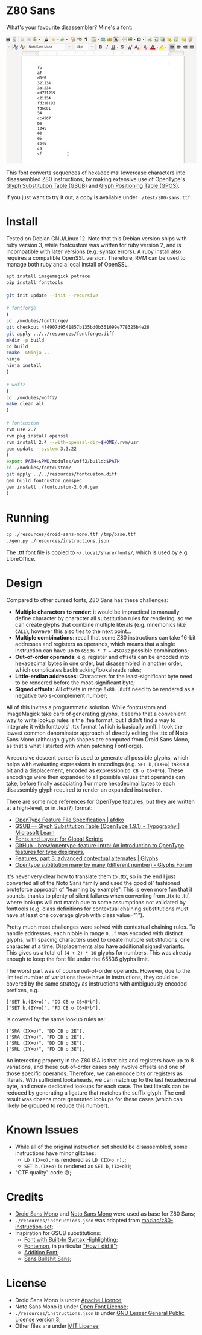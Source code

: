 # Z80 Sans

What's your favourite disassembler? Mine's a font:

![](./test/1.gif)

This font converts sequences of hexadecimal lowercase characters into disassembled Z80 instructions, by making extensive use of OpenType's [Glyph Substitution Table (GSUB)](https://learn.microsoft.com/en-us/typography/opentype/spec/gsub) and [Glyph Positioning Table (GPOS)](https://learn.microsoft.com/en-us/typography/opentype/spec/gpos).

If you just want to try it out, a copy is available under `./test/z80-sans.ttf`.

# Install

Tested on Debian GNU/Linux 12. Note that this Debian version ships with ruby version 3, while fontcustom was written for ruby version 2, and is incompatible with later versions (e.g. syntax errors). A ruby install also requires a compatible OpenSSL version. Therefore, RVM can be used to manage both ruby and a local install of OpenSSL.

```sh
apt install imagemagick potrace
pip install fonttools

git init update --init --recursive

# fontforge
(
cd ./modules/fontforge/
git checkout 4f4907d9541857b135bd0b361099e778325b4e28
git apply ../../resources/fontforge.diff
mkdir -p build
cd build
cmake -GNinja ..
ninja
ninja install
)

# woff2
(
cd ./modules/woff2/
make clean all
)

# fontcustom
rvm use 2.7
rvm pkg install openssl
rvm install 2.4 --with-openssl-dir=$HOME/.rvm/usr
gem update --system 3.3.22
(
export PATH=$PWD/modules/woff2/build:$PATH
cd ./modules/fontcustom/
git apply ../../resources/fontcustom.diff
gem build fontcustom.gemspec
gem install ./fontcustom-2.0.0.gem
)
```

# Running

```sh
cp ./resources/droid-sans-mono.ttf /tmp/base.ttf
./gen.py ./resources/instructions.json
```

The .ttf font file is copied to `~/.local/share/fonts/`, which is used by e.g. LibreOffice.

# Design

Compared to other cursed fonts, Z80 Sans has these challenges:

* **Multiple characters to render**: it would be impractical to manually define character by character all substitution rules for rendering, so we can create glyphs that combine multiple literals (e.g. mnemonics like `CALL`), however this also ties to the next point...
* **Multiple combinations**: recall that some Z80 instructions can take 16-bit addresses and registers as operands, which means that a single instruction can have up to `65536 * 7 = 458752` possible combinations;
* **Out-of-order operands**: e.g. register and offsets can be encoded into hexadecimal bytes in one order, but disassembled in another order, which complicates backtracking/lookaheads rules;
* **Little-endian addresses**: Characters for the least-significant byte need to be rendered before the most-significant byte;
* **Signed offsets**: All offsets in range `0x80..0xff` need to be rendered as a negative two's-complement number;

All of this invites a programmatic solution. While fontcustom and ImageMagick take care of generating glyphs, it seems that a convenient way to write lookup rules is the .fea format, but I didn't find a way to integrate it with fonttools' .ttx format (which is basically xml). I took the lowest common denominator approach of directly editing the .ttx of Noto Sans Mono (although glyph shapes are computed from Droid Sans Mono, as that's what I started with when patching FontForge).

A recursive descent parser is used to generate all possible glyphs, which helps with evaluating expressions in encodings (e.g. `SET b,(IX+o)` takes a bit and a displacement, encoded as expression `DD CB o C6+8*b`). These encodings were then expanded to all possible values that operands can take, before finally associating 1 or more hexadecimal bytes to each disassembly glyph required to render an expanded instruction.

There are some nice references for OpenType features, but they are written at a high-level, or in .fea(?) format:

* [OpenType Feature File Specification \| afdko](http://adobe-type-tools.github.io/afdko/OpenTypeFeatureFileSpecification.html)
* [GSUB — Glyph Substitution Table \(OpenType 1\.9\.1\) \- Typography \| Microsoft Learn](https://learn.microsoft.com/en-us/typography/opentype/spec/gsub)
* [Fonts and Layout for Global Scripts](https://simoncozens.github.io/fonts-and-layout/)
* [GitHub \- brew/opentype\-feature\-intro: An introduction to OpenType features for type designers\.](https://github.com/brew/opentype-feature-intro)
* [Features, part 3: advanced contextual alternates \| Glyphs](https://glyphsapp.com/learn/features-part-3-advanced-contextual-alternates)
* [Opentype subtitution many by many \(different number\) \- Glyphs Forum](https://forum.glyphsapp.com/t/opentype-subtitution-many-by-many-different-number/13126)

It's never very clear how to translate them to .ttx, so in the end I just converted all of the Noto Sans family and used the good ol' fashioned bruteforce approach of "learning by example". This is even more fun that it sounds, thanks to plenty of silent failures when converting from .ttx to .ttf, where lookups will not match due to some assumptions not validated by fonttools (e.g. class definitions for contextual chaining substitutions must have at least one coverage glyph with class value="1").

Pretty much most challenges were solved with contextual chaining rules. To handle addresses, each nibble in range `0..f` was encoded with distinct glyphs, with spacing characters used to create multiple substitutions, one character at a time. Displacements also have additional signed variants. This gives us a total of `(4 + 2) * 16` glyphs for numbers. This was already enough to keep the font file under the 65536 glyphs limit.

The worst part was of course out-of-order operands. However, due to the limited number of variations these have in instructions, they could be covered by the same strategy as instructions with ambiguously encoded prefixes, e.g. 
```
["SET b,(IX+o)", "DD CB o C6+8*b"],
["SET b,(IY+o)", "FD CB o C6+8*b"],
```

Is covered by the same lookup rules as:
```
["SRA (IX+o)", "DD CB o 2E"],
["SRA (IY+o)", "FD CB o 2E"],
["SRL (IX+o)", "DD CB o 3E"],
["SRL (IY+o)", "FD CB o 3E"],
```

An interesting property in the Z80 ISA is that bits and registers have up to 8 variations, and these out-of-order cases only involve offsets and one of those specific operands. Therefore, we can encode bits or registers as literals. With sufficient lookaheads, we can match up to the last hexadecimal byte, and create dedicated lookups for each case. The last literals can be reduced by generating a ligature that matches the suffix glyph. The end result was dozens more generated lookups for these cases (which can likely be grouped to reduce this number).

# Known Issues

* While all of the original instruction set should be disassembled, some instructions have minor glitches:
    * `LD (IX+o),r` is rendered as `LD (IX+o r),`;
    * `SET b,(IX+o)` is rendered as `SET b,(IX+o))`;
* "CTF quality" code 😅;

# Credits

* [Droid Sans Mono](https://github.com/google/fonts/tree/7503f3c66297f9ec08aecf04edf355247da70ab8/apache/droidsansmono) and [Noto Sans Mono](https://github.com/google/fonts/tree/d917462c0d0f44b2e205aeb769790a175b3e752f/ofl/notosansmono) were used as base for Z80 Sans;
* `./resources/instructions.json` was adapted from [maziac/z80\-instruction\-set](https://github.com/maziac/z80-instruction-set/blob/3b6bfaeedebd68cc590348c0231b48a4d44edfe5/src/z80InstructionSetRawData.ts);
* Inspiration for GSUB substitutions:
    * [Font with Built-In Syntax Highlighting](https://blog.glyphdrawing.club/font-with-built-in-syntax-highlighting/);
    * [Fontemon](https://www.coderelay.io/fontemon.html), in particular ["How I did it"](https://github.com/mmulet/code-relay/blob/main/markdown/HowIDidIt.md);
    * [Addition Font](https://litherum.blogspot.com/2019/03/addition-font.html);
    * [Sans Bullshit Sans](https://pixelambacht.nl/2015/sans-bullshit-sans/);

# License

* Droid Sans Mono is under [Apache Licence](./LICENSE.Apache.txt);
* Noto Sans Mono is under [Open Font License](./LICENSE.OFL.txt);
* `./resources/instructions.json` is under [GNU Lesser General Public License version 3](./LICENSE.LGPL3.txt);
* Other files are under [MIT License](./LICENSE.txt);
